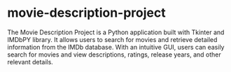 # movie-description-project
The Movie Description Project is a Python application built with Tkinter and IMDbPY library. It allows users to search for movies and retrieve detailed information from the IMDb database. With an intuitive GUI, users can easily search for movies and view descriptions, ratings, release years, and other relevant details.

